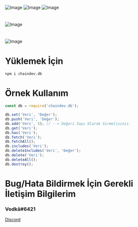 ![Image](https://img.shields.io/npm/v/chaindev.db?color=f)
![Image](https://img.shields.io/npm/dt/chaindev.db.svg?maxAge=3600)
![Image](https://discordapp.com/api/guilds/814149645970046996/embed.png?style=shield) 
#
![Image](https://nodei.co/npm/chaindev.db.png?downloads=true&downloadRank=true&stars=true&stars=true)
#
![Image](https://cdn.glitch.com/36cacdd9-ec87-4187-829d-b9b82de904c3%2Fchaindev-db.png?v=1614557240999)
#
# Yüklemek İçin
```npm
npm i chaindev.db
```

# Örnek Kullanım
```javascript
const db = require('chaindev.db');

db.set('Veri', 'Değer');
db.push('Veri', 'Değer');
db.add('Veri', 5); // --> Değeri Sayı Olarak Girmelisiniz.
db.get('Veri');
db.has('Veri');
db.fetch('Veri');
db.fetchAll();
db.includes('Veri');
db.deleteIncludes('Veri', 'Değer');
db.delete('Veri');
db.deleteAll();
db.destroy();
```
# Bug/Hata Bildirmek İçin Gerekli İletişim Bilgilerim
### Vodkâ#6421
[Discord](https://discord.gg/rVnKDGcRKR) 
